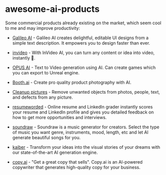# awesome-ai-products

Some commercial products already existing on the market, which seem cool to me and may improve productivity: 

* [Galileo AI](https://www.usegalileo.ai/) - Galileo AI creates delightful, editable UI designs from a simple text description. It empowers you to design faster than ever.

* [invideo](https://invideo.io/ai/) - With InVideo AI, you can turn any content or idea into video, instantly 🚀.

* [OPUS AI](https://opus.ai/) - Text to Video generation using AI. Can create games which you can export to Unreal engine.

* [Booth.ai](https://www.booth.ai/) - Create pro quality product photography with AI.

* [Cleanup pictures](https://cleanup.pictures/) - Remove unwanted objects from photos, people, text, and defects from any picture.

* [resumeworded](https://www.resumeworded.com) - Online resume and Linkedln grader instantly scores your resume and Linkedln profile and gives you detailed feedback on how to get more opportunities and interviews.

* [soundraw](https://soundraw.io/) - Soundraw is a music generator for creators. Select the type of music you want genre, instruments, mood, length, etc and let Al generate beautiful songs for you.

* [kaiber](https://www.kaiber.ai/) - Transform your ideas into the visual stories of your dreams with our state-of-the-art AI generation engine.

* [copy.ai](https://www.copy.ai/) - "Get a great copy that sells". Copy.ai is an Al-powered copywriter that generates high-quality copy for your business.
